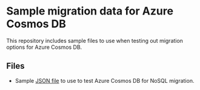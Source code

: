 # Sample migration data for Azure Cosmos DB

This repository includes sample files to use when testing out migration options for Azure Cosmos DB.

## Files

- Sample [JSON file](nosql-data.json) to use to test Azure Cosmos DB for NoSQL migration.
